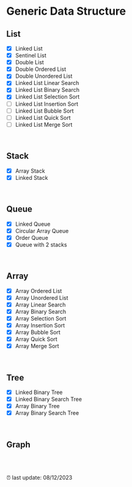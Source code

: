 # Generic Data Structure
## List
* [x] Linked List
* [x] Sentinel List
* [x] Double List
* [x] Double Ordered List
* [x] Double Unordered List
* [x] Linked List Linear Search
* [x] Linked List Binary Search
* [x] Linked List Selection Sort
* [ ] Linked List Insertion Sort
* [ ] Linked List Bubble Sort
* [ ] Linked List Quick Sort
* [ ] Linked List Merge Sort
  
<br>

## Stack
* [x] Array Stack
* [x] Linked Stack

<br>

## Queue
* [x] Linked Queue
* [x] Circular Array Queue
* [x] Order Queue
* [x] Queue with 2 stacks

<br>

## Array
* [x] Array Ordered List
* [x] Array Unordered List
* [x] Array Linear Search
* [x] Array Binary Search
* [x] Array Selection Sort
* [x] Array Insertion Sort
* [x] Array Bubble Sort
* [x] Array Quick Sort
* [x] Array Merge Sort

<br>

## Tree
* [x] Linked Binary Tree
* [x] Linked Binary Search Tree
* [x] Array Binary Tree
* [x] Array Binary Search Tree

<br>

## Graph

<br>
<br>

⏰ last update: 08/12/2023
